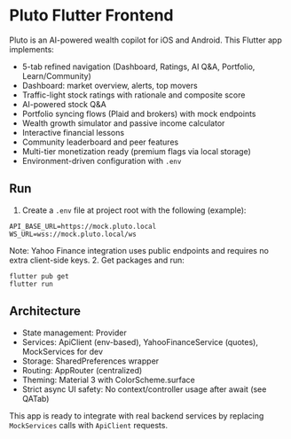 # Pluto Flutter Frontend

Pluto is an AI-powered wealth copilot for iOS and Android. This Flutter app implements:
- 5-tab refined navigation (Dashboard, Ratings, AI Q&A, Portfolio, Learn/Community)
- Dashboard: market overview, alerts, top movers
- Traffic-light stock ratings with rationale and composite score
- AI-powered stock Q&A
- Portfolio syncing flows (Plaid and brokers) with mock endpoints
- Wealth growth simulator and passive income calculator
- Interactive financial lessons
- Community leaderboard and peer features
- Multi-tier monetization ready (premium flags via local storage)
- Environment-driven configuration with `.env`

## Run

1. Create a `.env` file at project root with the following (example):
```
API_BASE_URL=https://mock.pluto.local
WS_URL=wss://mock.pluto.local/ws
```
Note: Yahoo Finance integration uses public endpoints and requires no extra client-side keys.
2. Get packages and run:
```
flutter pub get
flutter run
```

## Architecture

- State management: Provider
- Services: ApiClient (env-based), YahooFinanceService (quotes), MockServices for dev
- Storage: SharedPreferences wrapper
- Routing: AppRouter (centralized)
- Theming: Material 3 with ColorScheme.surface
- Strict async UI safety: No context/controller usage after await (see QATab)

This app is ready to integrate with real backend services by replacing `MockServices` calls with `ApiClient` requests.
